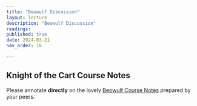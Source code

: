 ```yaml
---
title: "Beowulf Discussion"
layout: lecture
description: "Beowulf Discussion"
readings: 
published: true
date: 2024-03-21
nav_order: 18

---
```


## Knight of the Cart Course Notes

Please annotate **directly** on the lovely [Beowulf Course Notes](https://s3.amazonaws.com/lum-faculty-jcwitt-public/hn202/coursenotes/TheKnightOfTheCart.pdf) prepared by your peers.

